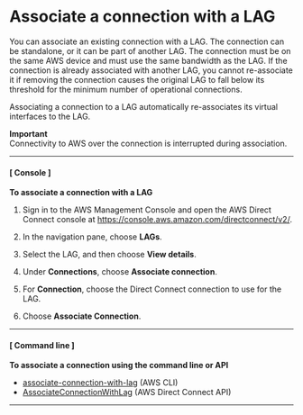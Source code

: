 # Associate a connection with a LAG<a name="associate-connection-with-lag"></a>

You can associate an existing connection with a LAG\. The connection can be standalone, or it can be part of another LAG\. The connection must be on the same AWS device and must use the same bandwidth as the LAG\. If the connection is already associated with another LAG, you cannot re\-associate it if removing the connection causes the original LAG to fall below its threshold for the minimum number of operational connections\.

Associating a connection to a LAG automatically re\-associates its virtual interfaces to the LAG\.

**Important**  
Connectivity to AWS over the connection is interrupted during association\.

------
#### [ Console ]

**To associate a connection with a LAG**

1. Sign in to the AWS Management Console and open the AWS Direct Connect console at [https://console\.aws\.amazon\.com/directconnect/v2/](https://console.aws.amazon.com/directconnect/v2/)\.

1. In the navigation pane, choose **LAGs**\.

1. Select the LAG, and then choose **View details**\.

1. Under **Connections**, choose **Associate connection**\.

1. For **Connection**, choose the Direct Connect connection to use for the LAG\.

1. Choose **Associate Connection**\.

------
#### [ Command line ]

**To associate a connection using the command line or API**
+ [associate\-connection\-with\-lag](https://docs.aws.amazon.com/cli/latest/reference/directconnect/associate-connection-with-lag.html) \(AWS CLI\)
+ [AssociateConnectionWithLag](https://docs.aws.amazon.com/directconnect/latest/APIReference/API_AssociateConnectionWithLag.html) \(AWS Direct Connect API\)

------